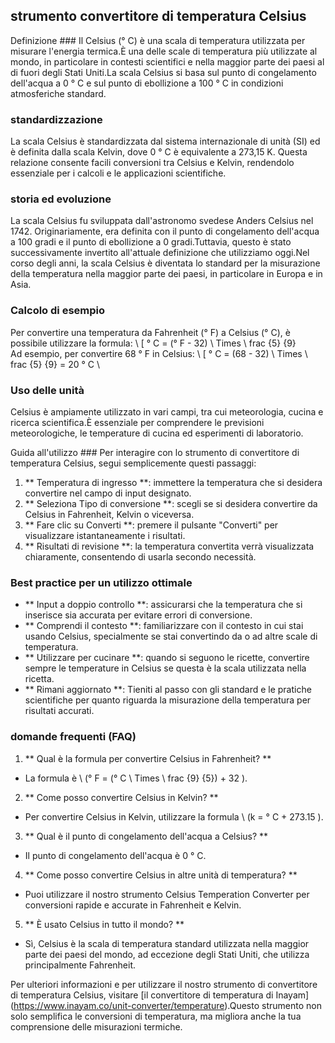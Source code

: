 ## strumento convertitore di temperatura Celsius

Definizione ###
Il Celsius (° C) è una scala di temperatura utilizzata per misurare l'energia termica.È una delle scale di temperatura più utilizzate al mondo, in particolare in contesti scientifici e nella maggior parte dei paesi al di fuori degli Stati Uniti.La scala Celsius si basa sul punto di congelamento dell'acqua a 0 ° C e sul punto di ebollizione a 100 ° C in condizioni atmosferiche standard.

### standardizzazione
La scala Celsius è standardizzata dal sistema internazionale di unità (SI) ed è definita dalla scala Kelvin, dove 0 ° C è equivalente a 273,15 K. Questa relazione consente facili conversioni tra Celsius e Kelvin, rendendolo essenziale per i calcoli e le applicazioni scientifiche.

### storia ed evoluzione
La scala Celsius fu sviluppata dall'astronomo svedese Anders Celsius nel 1742. Originariamente, era definita con il punto di congelamento dell'acqua a 100 gradi e il punto di ebollizione a 0 gradi.Tuttavia, questo è stato successivamente invertito all'attuale definizione che utilizziamo oggi.Nel corso degli anni, la scala Celsius è diventata lo standard per la misurazione della temperatura nella maggior parte dei paesi, in particolare in Europa e in Asia.

### Calcolo di esempio
Per convertire una temperatura da Fahrenheit (° F) a Celsius (° C), è possibile utilizzare la formula:
\ [
° C = (° F - 32) \ Times \ frac {5} {9}
\
Ad esempio, per convertire 68 ° F in Celsius:
\ [
° C = (68 - 32) \ Times \ frac {5} {9} = 20 ° C
\

### Uso delle unità
Celsius è ampiamente utilizzato in vari campi, tra cui meteorologia, cucina e ricerca scientifica.È essenziale per comprendere le previsioni meteorologiche, le temperature di cucina ed esperimenti di laboratorio.

Guida all'utilizzo ###
Per interagire con lo strumento di convertitore di temperatura Celsius, segui semplicemente questi passaggi:
1. ** Temperatura di ingresso **: immettere la temperatura che si desidera convertire nel campo di input designato.
2. ** Seleziona Tipo di conversione **: scegli se si desidera convertire da Celsius in Fahrenheit, Kelvin o viceversa.
3. ** Fare clic su Converti **: premere il pulsante "Converti" per visualizzare istantaneamente i risultati.
4. ** Risultati di revisione **: la temperatura convertita verrà visualizzata chiaramente, consentendo di usarla secondo necessità.

### Best practice per un utilizzo ottimale
- ** Input a doppio controllo **: assicurarsi che la temperatura che si inserisce sia accurata per evitare errori di conversione.
- ** Comprendi il contesto **: familiarizzare con il contesto in cui stai usando Celsius, specialmente se stai convertindo da o ad altre scale di temperatura.
- ** Utilizzare per cucinare **: quando si seguono le ricette, convertire sempre le temperature in Celsius se questa è la scala utilizzata nella ricetta.
- ** Rimani aggiornato **: Tieniti al passo con gli standard e le pratiche scientifiche per quanto riguarda la misurazione della temperatura per risultati accurati.

### domande frequenti (FAQ)

1. ** Qual è la formula per convertire Celsius in Fahrenheit? **
- La formula è \ (° F = (° C \ Times \ frac {9} {5}) + 32 \).

2. ** Come posso convertire Celsius in Kelvin? **
- Per convertire Celsius in Kelvin, utilizzare la formula \ (k = ° C + 273.15 \).

3. ** Qual è il punto di congelamento dell'acqua a Celsius? **
- Il punto di congelamento dell'acqua è 0 ° C.

4. ** Come posso convertire Celsius in altre unità di temperatura? **
- Puoi utilizzare il nostro strumento Celsius Temperation Converter per conversioni rapide e accurate in Fahrenheit e Kelvin.

5. ** È usato Celsius in tutto il mondo? **
- Sì, Celsius è la scala di temperatura standard utilizzata nella maggior parte dei paesi del mondo, ad eccezione degli Stati Uniti, che utilizza principalmente Fahrenheit.

Per ulteriori informazioni e per utilizzare il nostro strumento di convertitore di temperatura Celsius, visitare [il convertitore di temperatura di Inayam] (https://www.inayam.co/unit-converter/temperature).Questo strumento non solo semplifica le conversioni di temperatura, ma migliora anche la tua comprensione delle misurazioni termiche.